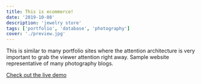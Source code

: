 ```yaml
---
title: This is ecommerce!
date: '2019-10-08'
description: 'jewelry store'
tags: ['portfolio', 'database', 'photography']
cover: './preview.jpg'
---
```


This is similar to many portfolio sites where the attention architecture is very important to grab the viewer attention right away.  Sample website representative of many photography blogs.  

<a href="http://jadeite.info">Check out the live demo</a>
